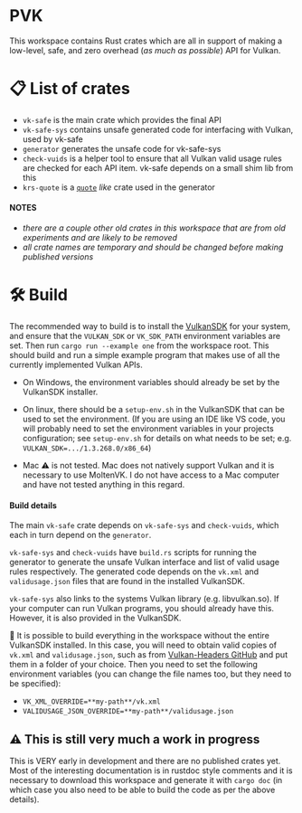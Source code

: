 # PVK

This workspace contains Rust crates which are all in support of making a low-level, safe, and zero overhead
(*as much as possible*) API for Vulkan.

# 📋 List of crates

- `vk-safe` is the main crate which provides the final API
- `vk-safe-sys` contains unsafe generated code for interfacing with Vulkan, used by vk-safe
- `generator` generates the unsafe code for vk-safe-sys
- `check-vuids` is a helper tool to ensure that all Vulkan valid usage rules are checked for each
API item. vk-safe depends on a small shim lib from this
- `krs-quote` is a [`quote`](https://docs.rs/quote/latest/quote/) *like* crate used in the generator

#### NOTES
- *there are a couple other old crates in this workspace that are from old experiments and are likely to be removed*
- *all crate names are temporary and should be changed before making published versions*

# 🛠️ Build

The recommended way to build is to install the [VulkanSDK](https://vulkan.lunarg.com/sdk/home) for your system,
and ensure that the `VULKAN_SDK` or `VK_SDK_PATH` environment variables are set. Then run `cargo run --example one`
from the workspace root. This should build and run a simple example program that makes use of all the currently implemented
Vulkan APIs.

- On Windows, the environment variables should already be set by the VulkanSDK installer.

- On linux, there should be a `setup-env.sh` in the VulkanSDK that can be used to set the environment. (If you are using an
IDE like VS code, you will probably need to set the environment variables in your projects configuration; see `setup-env.sh`
for details on what needs to be set; e.g. `VULKAN_SDK=.../1.3.268.0/x86_64`)

- Mac ⚠️ is not tested. Mac does not natively support Vulkan and it is necessary to use MoltenVK. I do not have access to
a Mac computer and have not tested anything in this regard.

#### Build details

The main `vk-safe` crate depends on `vk-safe-sys` and `check-vuids`, which each in turn depend on the `generator`.

`vk-safe-sys` and `check-vuids` have `build.rs` scripts for running the generator to generate the unsafe Vulkan interface
and list of valid usage rules respectively. The generated code depends on the `vk.xml` and `validusage.json` files that are found
in the installed VulkanSDK.

`vk-safe-sys` also links to the systems Vulkan library (e.g. libvulkan.so). If your computer can run Vulkan programs, you
should already have this. However, it is also provided in the VulkanSDK.

💁 It is possible to build everything in the workspace without the entire VulkanSDK installed. In this case, you will need to
obtain valid copies of `vk.xml` and `validusage.json`, such as from
[Vulkan-Headers GitHub](https://github.com/KhronosGroup/Vulkan-Headers/tree/main/registry)
and put them in a folder of your choice. Then you need to set the following environment variables (you can change the file
names too, but they need to be specified):
- `VK_XML_OVERRIDE=**my-path**/vk.xml`
- `VALIDUSAGE_JSON_OVERRIDE=**my-path**/validusage.json`

## ⚠️ This is still very much a work in progress

This is VERY early in development and there are no published crates yet. Most of the interesting documentation is in rustdoc
style comments and it is necessary to download this workspace and generate it with `cargo doc` (in which case you also need to be
able to build the code as per the above details).